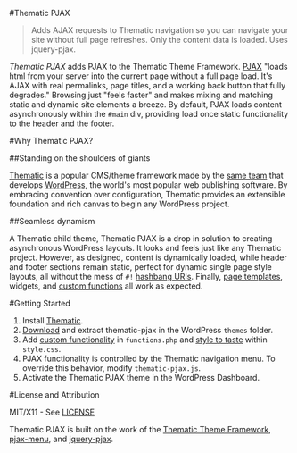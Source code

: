 #Thematic PJAX

> Adds AJAX requests to Thematic navigation so you can navigate your site without full page refreshes. Only the content data is loaded. Uses jquery-pjax.

*Thematic PJAX* adds PJAX to the Thematic Theme Framework. [PJAX](http://pjax.heroku.com/) "loads html from your server into the current page without a full page load. It's AJAX with real permalinks, page titles, and a working back button that fully degrades." Browsing just "feels faster" and makes mixing and matching static and dynamic site elements a breeze. By default, PJAX loads content asynchronously within the `#main` div, providing load once static functionality to the header and the footer.

#Why Thematic PJAX?

##Standing on the shoulders of giants

[Thematic](http://themeshaper.com/thematic/) is a popular CMS/theme framework made by the [same team](http://automattic.com/) that develops [WordPress](http://wordpress.org/), the world's most popular web publishing software. By embracing convention over configuration, Thematic provides an extensible foundation and rich canvas to begin any WordPress project.

##Seamless dynamism

A Thematic child theme, Thematic PJAX is a drop in solution to creating asynchronous WordPress layouts. It looks and feels just like any Thematic project. However, as designed, content is dynamically loaded, while header and footer sections remain static, perfect for dynamic single page style layouts, all without the mess of `#!` [hashbang URIs](http://www.webmonkey.com/2011/02/gawker-learns-the-hard-way-why-hash-bang-urls-are-evil/). Finally, [page templates](http://codex.wordpress.org/Pages#Page_Templates), widgets, and [custom functions](https://github.com/wayoutmind/thematic-pjax/blob/master/functions.php#L9-17) all work as expected.

#Getting Started

1. Install [Thematic](http://wordpress.org/extend/themes/thematic).
2. [Download](https://github.com/downloads/wayoutmind/thematic-pjax/thematic-pjax-0.1.zip) and extract thematic-pjax in the WordPress `themes` folder.
3. Add [custom functionality](https://github.com/wayoutmind/thematic-pjax/blob/master/functions.php#L9-17) in `functions.php` and [style to taste](https://github.com/wayoutmind/thematic-pjax/blob/master/style.css) within `style.css`.
4. PJAX functionality is controlled by the Thematic navigation menu. To override this behavior, modify `thematic-pjax.js`.
5. Activate the Thematic PJAX theme in the WordPress Dashboard.

#License and Attribution

MIT/X11 - See [LICENSE](https://github.com/wayoutmind/thematic-pjax/blob/master/LICENSE)

Thematic PJAX is built on the work of the [Thematic Theme Framework](http://wordpress.org/extend/themes/thematic), [pjax-menu](http://wordpress.org/extend/plugins/pjax-menu/), and [jquery-pjax](https://github.com/defunkt/jquery-pjax).
